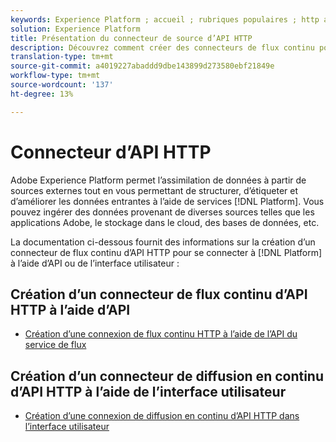 ```yaml
---
keywords: Experience Platform ; accueil ; rubriques populaires ; http api
solution: Experience Platform
title: Présentation du connecteur de source d’API HTTP
description: Découvrez comment créer des connecteurs de flux continu pour vous connecter à Adobe Experience Platform à l’aide d’API ou de l’interface utilisateur.
translation-type: tm+mt
source-git-commit: a4019227abaddd9dbe143899d273580ebf21849e
workflow-type: tm+mt
source-wordcount: '137'
ht-degree: 13%

---
```



# Connecteur d’API HTTP

Adobe Experience Platform permet l’assimilation de données à partir de sources externes tout en vous permettant de structurer, d’étiqueter et d’améliorer les données entrantes à l’aide de services [!DNL Platform]. Vous pouvez ingérer des données provenant de diverses sources telles que les applications Adobe, le stockage dans le cloud, des bases de données, etc.

La documentation ci-dessous fournit des informations sur la création d’un connecteur de flux continu d’API HTTP pour se connecter à [!DNL Platform] à l’aide d’API ou de l’interface utilisateur :

## Création d’un connecteur de flux continu d’API HTTP à l’aide d’API

- [Création d’une connexion de flux continu HTTP à l’aide de l’API du service de flux](../../tutorials/api/create/streaming/http.md)

## Création d’un connecteur de diffusion en continu d’API HTTP à l’aide de l’interface utilisateur

- [Création d’une connexion de diffusion en continu d’API HTTP dans l’interface utilisateur](../../tutorials/ui/create/streaming/http.md)
